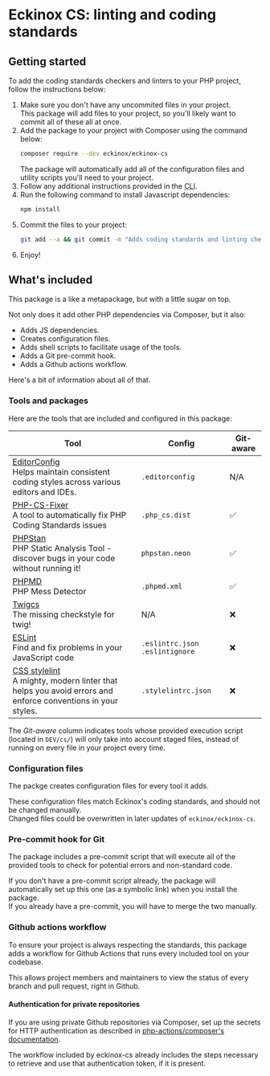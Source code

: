 # Eckinox CS: linting and coding standards

## Getting started
To add the coding standards checkers and linters to your PHP project, follow the instructions below:

1. Make sure you don't have any uncommited files in your project.  
   This package will add files to your project, so you'll likely want to commit all of these all at once.
2. Add the package to your project with Composer using the command below:
   ```bash
   composer require --dev eckinox/eckinox-cs
   ```
   The package will automatically add all of the configuration files and utility scripts you'll need to your project.
3. Follow any additional instructions provided in the <abbr title="Command Line Interface">CLI</abbr>.
4. Run the following command to install Javascript dependencies:
   ```bash
   npm install
   ```
5. Commit the files to your project:
   ```bash
   git add --a && git commit -m "Adds coding standards and linting checks via eckinox/eckinox-cs"
   ```
6. Enjoy!

## What's included
This package is a like a metapackage, but with a little sugar on top.  

Not only does it add other PHP dependencies via Composer, but it also:
- Adds JS dependencies.
- Creates configuration files.
- Adds shell scripts to facilitate usage of the tools.
- Adds a Git pre-commit hook.
- Adds a Github actions workflow.

Here's a bit of information about all of that.

### Tools and packages
Here are the tools that are included and configured in this package:

| Tool                                                                                                                                  | Config                           | Git-aware |
|---------------------------------------------------------------------------------------------------------------------------------------|----------------------------------|-----------|
| [EditorConfig](https://editorconfig.org/)<br>Helps maintain consistent coding styles across various editors and IDEs.                 | `.editorconfig`                  |    N/A    |
| [PHP-CS-Fixer](https://github.com/FriendsOfPHP/PHP-CS-Fixer)<br>A tool to automatically fix PHP Coding Standards issues               | `.php_cs.dist`                   |     ✅     |
| [PHPStan](https://phpstan.org/)<br>PHP Static Analysis Tool - discover bugs in your code without running it!                          | `phpstan.neon`                   |     ✅     |
| [PHPMD](https://phpmd.org/)<br>PHP Mess Detector                                                                                      | `.phpmd.xml`                     |     ✅     |
| [Twigcs](https://github.com/friendsoftwig/twigcs)<br>The missing checkstyle for twig!                                                 | N/A                              |     ❌     |
| [ESLint](https://eslint.org/)<br>Find and fix problems in your JavaScript code                                                        | `.eslintrc.json` `.eslintignore` |     ❌     |
| [CSS stylelint](https://stylelint.io/)<br>A mighty, modern linter that helps you avoid errors and enforce conventions in your styles. | `.stylelintrc.json`              |     ❌     |

The _Git-aware_ column indicates tools whose provided execution script (located in `DEV/cs/`) will only take into account staged files, instead of running on every file in your project every time.

### Configuration files
The packge creates configuration files for every tool it adds.

These configuration files match Eckinox's coding standards, and should not be changed manually.  
Changed files could be overwritten in later updates of `eckinox/eckinox-cs`.

### Pre-commit hook for Git
The package includes a pre-commit script that will execute all of the provided tools to check for potential errors and non-standard code.

If you don't have a pre-commit script already, the package will automatically set up this one (as a symbolic link) when you install the package.  
If you already have a pre-commit, you will have to merge the two manually.

### Github actions workflow
To ensure your project is always respecting the standards, this package adds a workflow for Github Actions that runs every included tool on your codebase.

This allows project members and maintainers to view the status of every branch and pull request, right in Github.

#### Authentication for private repositories
If you are using private Github repositories via Composer, set up the secrets for HTTP authentication as described in [php-actions/composer's documentation](https://github.com/php-actions/composer#http-basic-authentication). 

The workflow included by eckinox-cs already includes the steps necessary to retrieve and use that authentication token, if it is present.
